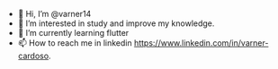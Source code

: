 - 👋 Hi, I’m @varner14
- 👀 I’m interested in study and improve my knowledge.
- 🌱 I’m currently learning flutter
- 📫 How to reach me in linkedin https://www.linkedin.com/in/varner-cardoso.

<!---
varner14/varner14 is a ✨ special ✨ repository because its `README.md` (this file) appears on your GitHub profile.
You can click the Preview link to take a look at your changes.
--->
